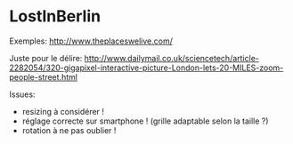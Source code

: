 LostInBerlin
==================

Exemples:
http://www.theplaceswelive.com/

Juste pour le délire:
http://www.dailymail.co.uk/sciencetech/article-2282054/320-gigapixel-interactive-picture-London-lets-20-MILES-zoom-people-street.html

Issues:
- resizing à considérer !
- réglage correcte sur smartphone ! (grille adaptable selon la taille ?)
- rotation à ne pas oublier !
